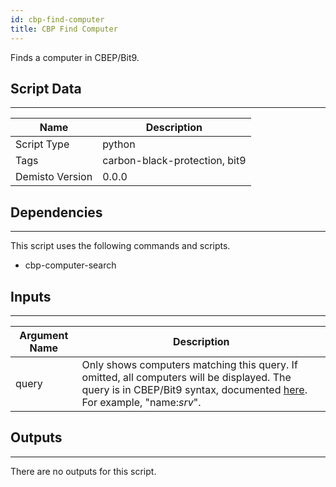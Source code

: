 ```yaml
---
id: cbp-find-computer
title: CBP Find Computer
---
```


Finds a computer in CBEP/Bit9.

## Script Data
---

| **Name** | **Description** |
| --- | --- |
| Script Type | python |
| Tags | carbon-black-protection, bit9 |
| Demisto Version | 0.0.0 |

## Dependencies
---
This script uses the following commands and scripts.
* cbp-computer-search

## Inputs
---

| **Argument Name** | **Description** |
| --- | --- |
| query | Only shows computers matching this query. If omitted,  all computers will be displayed. The query is in CBEP/Bit9 syntax, documented [here](https://developer.carbonblack.com/reference/enterprise-protection/7.2/rest-api/#query-condition). For example, "name:*srv*". |

## Outputs
---
There are no outputs for this script.
